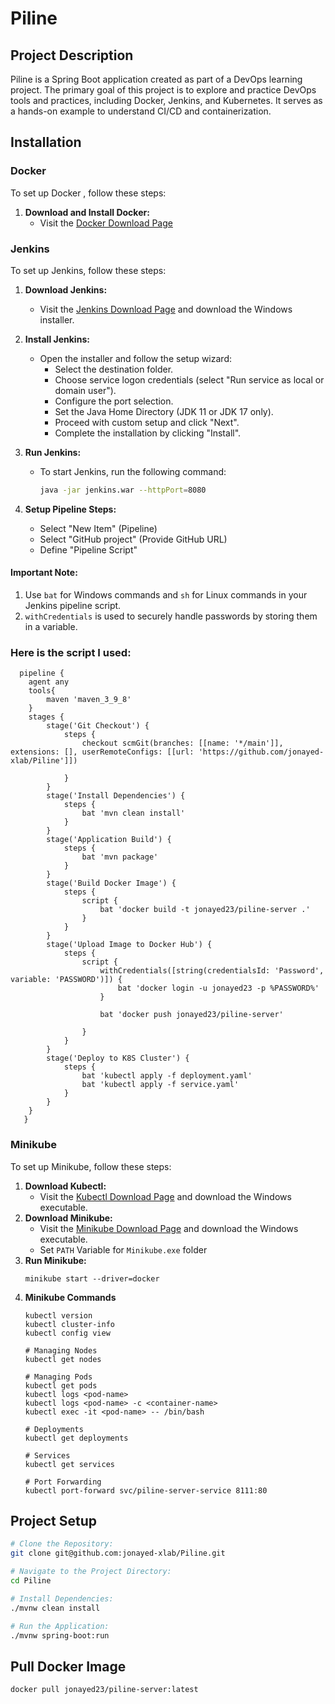 # Piline

## Project Description
Piline is a Spring Boot application created as part of a DevOps learning project. 
The primary goal of this project is to explore and practice DevOps tools and practices, including Docker, Jenkins, and Kubernetes. It serves as a hands-on example to understand CI/CD and containerization.

## Installation


### Docker

To set up Docker , follow these steps:

1. **Download and Install Docker:**
   - Visit the [Docker Download Page](https://docs.docker.com/desktop/install/windows-install/)

### Jenkins

To set up Jenkins, follow these steps:

1. **Download Jenkins:**
    - Visit the [Jenkins Download Page](https://www.jenkins.io/download/#downloading-jenkins) and download the Windows installer.

2. **Install Jenkins:**
    - Open the installer and follow the setup wizard:
        - Select the destination folder.
        - Choose service logon credentials (select "Run service as local or domain user").
        - Configure the port selection.
        - Set the Java Home Directory (JDK 11 or JDK 17 only).
        - Proceed with custom setup and click "Next".
        - Complete the installation by clicking "Install".

3. **Run Jenkins:**
    - To start Jenkins, run the following command:

      ```sh
      java -jar jenkins.war --httpPort=8080
      ```
4. **Setup Pipeline Steps:**
   - Select "New Item" (Pipeline)
   - Select "GitHub project" (Provide GitHub URL)
   - Define "Pipeline Script"

#### Important Note: 
1. Use `bat` for Windows commands and `sh` for Linux commands in your Jenkins pipeline script.
2. `withCredentials` is used to securely handle passwords by storing them in a variable. 

### Here is the script I used: 
``` 
  pipeline {
    agent any
    tools{
        maven 'maven_3_9_8'
    }
    stages {
        stage('Git Checkout') {
            steps {
                checkout scmGit(branches: [[name: '*/main']], extensions: [], userRemoteConfigs: [[url: 'https://github.com/jonayed-xlab/Piline']])
                
            }
        }
        stage('Install Dependencies') {
            steps {
                bat 'mvn clean install' 
            }
        }
        stage('Application Build') {
            steps {
                bat 'mvn package'
            }
        }
        stage('Build Docker Image') {
            steps {
                script {
                    bat 'docker build -t jonayed23/piline-server .'
                }
            }
        }
        stage('Upload Image to Docker Hub') {
            steps {
                script {
                    withCredentials([string(credentialsId: 'Password', variable: 'PASSWORD')]) {
                        bat 'docker login -u jonayed23 -p %PASSWORD%'
                    }
                    
                    bat 'docker push jonayed23/piline-server'

                }
            }
        }
        stage('Deploy to K8S Cluster') {
            steps {
                bat 'kubectl apply -f deployment.yaml'
                bat 'kubectl apply -f service.yaml'
            }
        }
    }
   }

   ```

### Minikube

To set up Minikube, follow these steps:

1. **Download Kubectl:**
   - Visit the [Kubectl Download Page](https://kubernetes.io/docs/tasks/tools/install-kubectl-windows/) and download the Windows executable.
2. **Download Minikube:**
   - Visit the [Minikube Download Page](https://minikube.sigs.k8s.io/docs/start/?arch=%2Fwindows%2Fx86-64%2Fstable%2F.exe+download) and download the Windows executable.
   - Set `PATH` Variable for `Minikube.exe` folder
3. **Run Minikube:**
   ```
   minikube start --driver=docker
   ```
4. **Minikube Commands**
   ```
   kubectl version
   kubectl cluster-info
   kubectl config view
   
   # Managing Nodes
   kubectl get nodes
   
   # Managing Pods
   kubectl get pods
   kubectl logs <pod-name>
   kubectl logs <pod-name> -c <container-name>
   kubectl exec -it <pod-name> -- /bin/bash
   
   # Deployments
   kubectl get deployments
   
   # Services
   kubectl get services
   
   # Port Forwarding
   kubectl port-forward svc/piline-server-service 8111:80
   ```

## Project Setup

```sh
# Clone the Repository:
git clone git@github.com:jonayed-xlab/Piline.git

# Navigate to the Project Directory:
cd Piline

# Install Dependencies:
./mvnw clean install

# Run the Application:
./mvnw spring-boot:run
```

## Pull Docker Image
`docker pull jonayed23/piline-server:latest`

